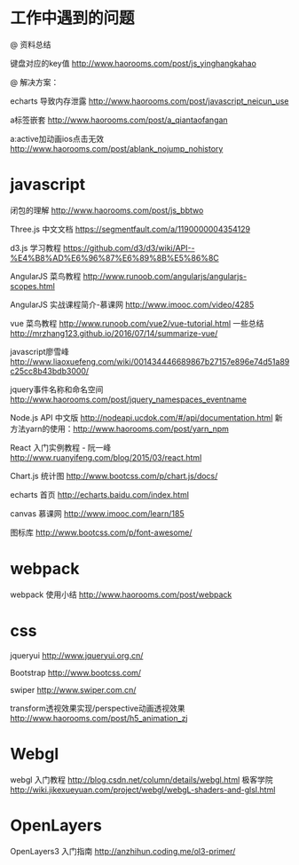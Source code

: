 # 工作中遇到的问题

@ 资料总结

键盘对应的key值  http://www.haorooms.com/post/js_yinghangkahao

@ 解决方案：

echarts 导致内存泄露  http://www.haorooms.com/post/javascript_neicun_use

a标签嵌套   http://www.haorooms.com/post/a_qiantaofangan

a:active加动画ios点击无效  http://www.haorooms.com/post/ablank_nojump_nohistory


# javascript


闭包的理解  http://www.haorooms.com/post/js_bbtwo

Three.js  中文文档 https://segmentfault.com/a/1190000004354129

d3.js     学习教程 https://github.com/d3/d3/wiki/API--%E4%B8%AD%E6%96%87%E6%89%8B%E5%86%8C

AngularJS 菜鸟教程 http://www.runoob.com/angularjs/angularjs-scopes.html

AngularJS 实战课程简介-慕课网 http://www.imooc.com/video/4285

vue       菜鸟教程  http://www.runoob.com/vue2/vue-tutorial.html
          一些总结  http://mrzhang123.github.io/2016/07/14/summarize-vue/

javascript廖雪峰 http://www.liaoxuefeng.com/wiki/001434446689867b27157e896e74d51a89c25cc8b43bdb3000/

jquery事件名称和命名空间 http://www.haorooms.com/post/jquery_namespaces_eventname

Node.js   API 中文版 http://nodeapi.ucdok.com/#/api/documentation.html
		  新方法yarn的使用：http://www.haorooms.com/post/yarn_npm	

React     入门实例教程 - 阮一峰  http://www.ruanyifeng.com/blog/2015/03/react.html

Chart.js  统计图   http://www.bootcss.com/p/chart.js/docs/

echarts   首页     http://echarts.baidu.com/index.html 

canvas    慕课网   http://www.imooc.com/learn/185

图标库    http://www.bootcss.com/p/font-awesome/


# webpack


webpack  使用小结  http://www.haorooms.com/post/webpack


# css


jqueryui   http://www.jqueryui.org.cn/

Bootstrap  http://www.bootcss.com/

swiper     http://www.swiper.com.cn/

transform透视效果实现/perspective动画透视效果  http://www.haorooms.com/post/h5_animation_zj


# Webgl   


webgl      入门教程  http://blog.csdn.net/column/details/webgl.html
           极客学院  http://wiki.jikexueyuan.com/project/webgl/webgL-shaders-and-glsl.html


# OpenLayers 


OpenLayers3 入门指南  http://anzhihun.coding.me/ol3-primer/
